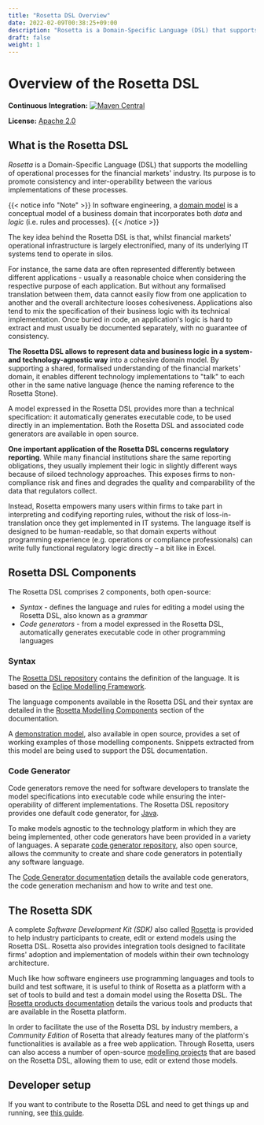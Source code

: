 ```yaml
---
title: "Rosetta DSL Overview"
date: 2022-02-09T00:38:25+09:00
description: "Rosetta is a Domain-Specific Language (DSL) that supports the modelling of operational processes for the financial markets' industry. Its purpose is to promote consistency and inter-operability between the various implementations of these processes."
draft: false
weight: 1
---
```


# Overview of the Rosetta DSL 

**Continuous Integration:** [![Maven Central](https://img.shields.io/maven-central/v/com.regnosys.rosetta/rosetta-dsl.svg?maxAge=2592000)](https://search.maven.org/#artifactdetails%7Ccom.regnosys.rosetta%7Crosetta-dsl%7C2%7Cpom)

**License:** [Apache 2.0](http://www.apache.org/licenses/LICENSE-2.0)

## What is the Rosetta DSL

*Rosetta* is a Domain-Specific Language (DSL) that supports the modelling of operational processes for the financial markets' industry. Its purpose is to promote consistency and inter-operability between the various implementations of these processes.

{{< notice info "Note" >}}
In software engineering, a [domain model](https://olegchursin.medium.com/a-brief-introduction-to-domain-modeling-862a30b38353) is a conceptual model of a business domain that incorporates both *data* and *logic* (i.e. rules and processes).
{{< /notice >}}

The key idea behind the Rosetta DSL is that, whilst financial markets' operational infrastructure is largely electronified, many of its underlying IT systems tend to operate in silos.

For instance, the same data are often represented differently between different applications - usually a reasonable choice when considering the respective purpose of each application. But without any formalised translation between them, data cannot easily flow from one application to another and the overall architecture looses cohesiveness. Applications also tend to mix the specification of their business logic with its technical implementation. Once buried in code, an application's logic is hard to extract and must usually be documented separately, with no guarantee of consistency.

**The Rosetta DSL allows to represent data and business logic in a system- and technology-agnostic way** into a cohesive domain model. By supporting a shared, formalised understanding of the financial markets' domain, it enables different technology implementations to "talk" to each other in the same native language (hence the naming reference to the Rosetta Stone).

A model expressed in the Rosetta DSL provides more than a technical specification: it automatically generates executable code, to be used directly in an implementation. Both the Rosetta DSL and associated code generators are available in open source.

**One important application of the Rosetta DSL concerns regulatory reporting**. While many financial institutions share the same reporting obligations, they usually implement their logic in slightly different ways because of siloed technology approaches. This exposes firms to non-compliance risk and fines and degrades the quality and comparability of the data that regulators collect.

Instead, Rosetta empowers many users within firms to take part in interpreting and codifying reporting rules, without the risk of loss-in-translation once they get implemented in IT systems. The language itself is designed to be human-readable, so that domain experts without programming experience (e.g. operations or compliance professionals) can write fully functional regulatory logic directly – a bit like in Excel.

## Rosetta DSL Components

The Rosetta DSL comprises 2 components, both open-source:

- *Syntax* - defines the language and rules for editing a model using the Rosetta DSL, also known as a *grammar*
- *Code generators* - from a model expressed in the Rosetta DSL, automatically generates executable code in other programming languages

### Syntax

The [Rosetta DSL repository](https://github.com/REGnosys/rosetta-dsl/) contains the definition of the language. It is based on the [Eclipe Modelling Framework](https://www.eclipse.org/modeling/emf/).

The language components available in the Rosetta DSL and their syntax are detailed in the [Rosetta Modelling Components](https://docs.rosetta-technology.io/rosetta/rosetta-dsl/rosetta-modelling-component/) section of the documentation.

A [demonstration model](https://github.com/rosetta-models/demo), also available in open source, provides a set of working examples of those modelling components. Snippets extracted from this model are being used to support the DSL documentation.

### Code Generator

Code generators remove the need for software developers to translate the model specifications into executable code while ensuring the inter-operability of different implementations. The Rosetta DSL repository provides one default code generator, for [Java](https://www.oracle.com/java/).

To make models agnostic to the technology platform in which they are being implemented, other code generators have been provided in a variety of languages. A separate [code generator repository](https://github.com/REGnosys/rosetta-code-generators), also open source, allows the community to create and share code generators in potentially any software language.

The [Code Generator documentation](https://docs.rosetta-technology.io/rosetta/rosetta-dsl/rosetta-code-generators/) details the available code generators, the code generation mechanism and how to write and test one.

## The Rosetta SDK

A complete *Software Development Kit (SDK)* also called [Rosetta](https://ui.rosetta-technology.io/) is provided to help industry participants to create, edit or extend models using the Rosetta DSL. Rosetta also provides integration tools designed to facilitate firms' adoption and implementation of models within their own technology architecture.

Much like how software engineers use programming languages and tools to build and test software, it is useful to think of Rosetta as a platform with a set of tools to build and test a domain model using the Rosetta DSL. The [Rosetta products documentation](https://docs.rosetta-technology.io/rosetta/rosetta-products/) details the various tools and products that are available in the Rosetta platform.

In order to facilitate the use of the Rosetta DSL by industry members, a *Community Edition* of Rosetta that already features many of the platform's functionalities is available as a free web application. Through Rosetta, users can also access a number of open-source [modelling projects](https://docs.rosetta-technology.io/rosetta/projects/) that are based on the Rosetta DSL, allowing them to use, edit or extend those models.

## Developer setup

If you want to contribute to the Rosetta DSL and need to get things up and running, see [this guide](https://github.com/REGnosys/rosetta-dsl/blob/master/setup-for-developers.md).
